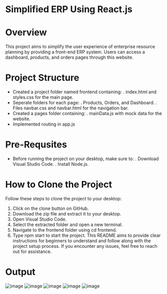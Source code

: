 # Simplified ERP Using React.js
# Overview
This project aims to simplify the user experience of enterprise resource planning by providing a front-end ERP system. Users can access a dashboard, products, and orders pages through this website.
# Project Structure
* Created a project folder named frontend containing:
    . index.html and styles.css for the main page.
* Seperate folders for each page:
    . Products, Orders, and Dashboard.
    . Files navbar.css and navbar.html for the navigation bar.
* Created a pages folder containing:
   . mainData.js with mock data for the website.
* Implemented routing in app.js
# Pre-Requsites
* Before running the project on your desktop, make sure to:
    . Download Visual Studio Code.
    . Install Node.js.
# How to Clone the Project
Follow these steps to clone the project to your desktop:
1. Click on the clone button on GitHub.
2. Download the zip file and extract it to your desktop.
3. Open Visual Studio Code.
4. Select the extracted folder and open a new terminal.
5. Navigate to the frontend folder using cd frontend.
6. Type npm start to start the project.
This README aims to provide clear instructions for beginners to understand and follow along with the project setup process. If you encounter any issues, feel free to reach out for assistance.
# Output
![image](https://github.com/iam-dinesh2003/Simplifed---ERP/assets/88929049/2230c19a-57b4-4e19-8da5-556fd2d00e95)
![image](https://github.com/iam-dinesh2003/Simplifed---ERP/assets/88929049/9d505710-13e0-452e-8003-05b825027af1)
![image](https://github.com/iam-dinesh2003/Simplifed---ERP/assets/88929049/133627da-f33d-4c76-b2bb-e5cf6361a129)
![image](https://github.com/iam-dinesh2003/Simplifed---ERP/assets/88929049/f82642d8-511d-43fb-9852-f32e233ff5de)
![image](https://github.com/iam-dinesh2003/Simplifed---ERP/assets/88929049/bb9c075d-e907-40d9-a956-7a142efd7181)
